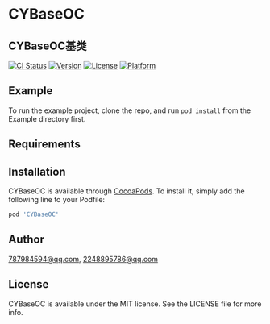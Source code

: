 # CYBaseOC
## CYBaseOC基类

[![CI Status](https://img.shields.io/travis/787984594@qq.com/CYBaseOC.svg?style=flat)](https://travis-ci.org/787984594@qq.com/CYBaseOC)
[![Version](https://img.shields.io/cocoapods/v/CYBaseOC.svg?style=flat)](https://cocoapods.org/pods/CYBaseOC)
[![License](https://img.shields.io/cocoapods/l/CYBaseOC.svg?style=flat)](https://cocoapods.org/pods/CYBaseOC)
[![Platform](https://img.shields.io/cocoapods/p/CYBaseOC.svg?style=flat)](https://cocoapods.org/pods/CYBaseOC)

## Example

To run the example project, clone the repo, and run `pod install` from the Example directory first.

## Requirements

## Installation

CYBaseOC is available through [CocoaPods](https://cocoapods.org). To install
it, simply add the following line to your Podfile:

```ruby
pod 'CYBaseOC'
```

## Author

787984594@qq.com, 2248895786@qq.com

## License

CYBaseOC is available under the MIT license. See the LICENSE file for more info.
